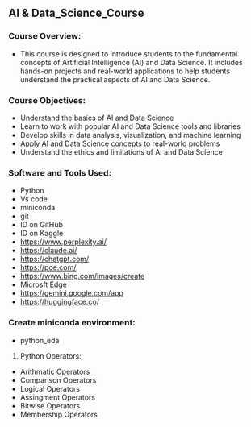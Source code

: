 ## AI & Data_Science_Course

### Course Overview:
- This course is designed to introduce students to the fundamental concepts of Artificial Intelligence (AI) and Data Science. It includes hands-on projects and real-world applications to help students understand the practical aspects of AI and Data Science.

### Course Objectives:
- Understand the basics of AI and Data Science
- Learn to work with popular AI and Data Science tools and libraries 
- Develop skills in data analysis, visualization, and machine learning
- Apply AI and Data Science concepts to real-world problems
- Understand the ethics and limitations of AI and Data Science

### Software and Tools Used:
- Python
- Vs code
- miniconda
- git
- ID on GitHub
- ID on Kaggle
- https://www.perplexity.ai/
- https://claude.ai/
- https://chatgpt.com/
- https://poe.com/
- https://www.bing.com/images/create
- Microsft Edge
- https://gemini.google.com/app
- https://huggingface.co/

### Create miniconda environment:
- python_eda

01. Python Operators:
   - Arithmatic Operators
   - Comparison Operators
   - Logical Operators
   - Assingment Operators
   - Bitwise Operators
   - Membership Operators
